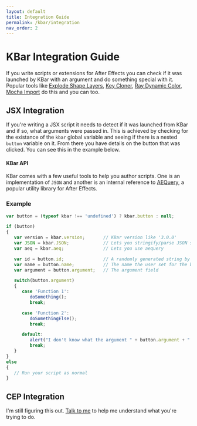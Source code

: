 ```yaml
---
layout: default
title: Integration Guide
permalink: /kbar/integration
nav_order: 2
---
```

# KBar Integration Guide
If you write scripts or extensions for After Effects you can check if it was launched by KBar with an argument and do something special with it.  Popular tools like [Explode Shape Layers](https://aescripts.com/explode-shape-layers/), [Key Cloner](https://conigs.com/tools/key-cloner/), [Ray Dynamic Color](https://docs.google.com/document/d/10OnBN80BgcECx_2EeW5UMm6BmomiyRYAxTUbnQdstio/edit), [Mocha Import](https://mamoworld.com/article/mochaimport-kbar-api) do this and you can too.


## JSX Integration
If you're writing a JSX script it needs to detect if it was launched from KBar and if so, what arguments were passed in.  This is achieved by checking for the existance of the `kbar` global variable and seeing if there is a nested `button` variable on it.  From there you have details on the button that was clicked.  You can see this in the example below.

#### KBar API
KBar comes with a few useful tools to help you author scripts.  One is an implementation of `JSON` and another is an internal reference to [AEQuery](https://aenhancers.github.io/aequery/), a popular utility library for After Effects.


### Example
```javascript
var button = (typeof kbar !== 'undefined') ? kbar.button : null;

if (button)
{
   var version = kbar.version;       // KBar version like '3.0.0'
   var JSON = kbar.JSON;             // Lets you stringify/parse JSON strings
   var aeq = kbar.aeq;               // Lets you use aequery

   var id = button.id;               // A randomly generated string by KBar
   var name = button.name;           // The name the user set for the button
   var argument = button.argument;   // The argument field

   switch(button.argument)
   {
      case 'Function 1': 
         doSomething(); 
         break;

      case 'Function 2':
         doSomethingElse();
         break;

      default:
         alert("I don't know what the argument " + button.argument + " is supposed to do");
         break;
   }
}
else
{
   // Run your script as normal
}
```

## CEP Integration
I'm still figuring this out.  [Talk to me](mailto:info@kraftyfx.com) to help me understand what you're trying to do.